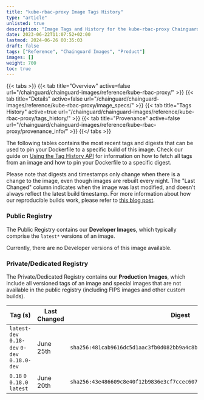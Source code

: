 ```yaml
---
title: "kube-rbac-proxy Image Tags History"
type: "article"
unlisted: true
description: "Image Tags and History for the kube-rbac-proxy Chainguard Image"
date: 2023-06-22T11:07:52+02:00
lastmod: 2024-06-26 00:35:03
draft: false
tags: ["Reference", "Chainguard Images", "Product"]
images: []
weight: 700
toc: true
---
```


{{< tabs >}}
{{< tab title="Overview" active=false url="/chainguard/chainguard-images/reference/kube-rbac-proxy/" >}}
{{< tab title="Details" active=false url="/chainguard/chainguard-images/reference/kube-rbac-proxy/image_specs/" >}}
{{< tab title="Tags History" active=true url="/chainguard/chainguard-images/reference/kube-rbac-proxy/tags_history/" >}}
{{< tab title="Provenance" active=false url="/chainguard/chainguard-images/reference/kube-rbac-proxy/provenance_info/" >}}
{{</ tabs >}}

The following tables contains the most recent tags and digests that can be used to pin your Dockerfile to a specific build of this image. Check our guide on [Using the Tag History API](/chainguard/chainguard-images/using-the-tag-history-api/) for information on how to fetch all tags from an image and how to pin your Dockerfile to a specific digest.

Please note that digests and timestamps only change when there is a change to the image, even though images are rebuilt every night. The "Last Changed" column indicates when the image was last modified, and doesn't always reflect the latest build timestamp. For more information about how our reproducible builds work, please refer to [this blog post](https://www.chainguard.dev/unchained/reproducing-chainguards-reproducible-image-builds).

### Public Registry
The Public Registry contains our **Developer Images**, which typically comprise the `latest*` versions of an image.

Currently, there are no Developer versions of this image available.

### Private/Dedicated Registry
The Private/Dedicated Registry contains our **Production Images**, which include all versioned tags of an image and special images that are not available in the public registry (including FIPS images and other custom builds).

| Tag (s)                                       | Last Changed | Digest                                                                    |
|-----------------------------------------------|--------------|---------------------------------------------------------------------------|
|  `latest-dev` `0.18-dev` `0-dev` `0.18.0-dev` | June 25th    | `sha256:481cab9616dc5d1aac3fb0d082bb9a4c8bd3d2b3a425f67baef46d8c2cea9e54` |
|  `0.18` `0` `0.18.0` `latest`                 | June 20th    | `sha256:43e486609c8e40f12b9836e3cf7ccec6072cf5a4bbda5921ecde2d74cb7fa7f6` |

